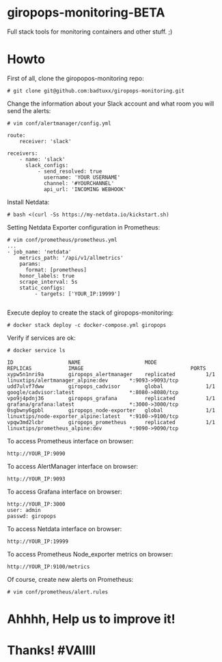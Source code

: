 # giropops-monitoring-BETA
Full stack tools for monitoring containers and other stuff. ;)

# Howto
First of all, clone the giropopos-monitoring repo:
```
# git clone git@github.com:badtuxx/giropops-monitoring.git
```

Change the information about your Slack account and what room you will send the alerts:
```
# vim conf/alertmanager/config.yml

route:
    receiver: 'slack'

receivers:
    - name: 'slack'
      slack_configs:
          - send_resolved: true
            username: 'YOUR USERNAME'
            channel: '#YOURCHANNEL'
            api_url: 'INCOMING WEBHOOK'
```

Install Netdata:
```
# bash <(curl -Ss https://my-netdata.io/kickstart.sh)
```

Setting Netdata Exporter configuration in Prometheus:
```
# vim conf/prometheus/prometheus.yml
...
- job_name: 'netdata'
    metrics_path: '/api/v1/allmetrics'
    params:
      format: [prometheus]
    honor_labels: true
    scrape_interval: 5s
    static_configs:
         - targets: ['YOUR_IP:19999']


```

Execute deploy to create the stack of giropops-monitoring:
```
# docker stack deploy -c docker-compose.yml giropops
```

Verify if services are ok:
```
# docker service ls

ID                  NAME                     MODE                REPLICAS            IMAGE                                   PORTS
xypw5n1nri9a        giropops_alertmanager    replicated          1/1                 linuxtips/alertmanager_alpine:dev       *:9093->9093/tcp
udd7ulvf7dww        giropops_cadvisor        global              1/1                 google/cadvisor:latest                  *:8080->8080/tcp
vpo9j4pdnj36        giropops_grafana         replicated          1/1                 grafana/grafana:latest                  *:3000->3000/tcp
0sgbwny6gpbl        giropops_node-exporter   global              1/1                 linuxtips/node-exporter_alpine:latest   *:9100->9100/tcp
vpqw3md2lcbr        giropops_prometheus      replicated          1/1                 linuxtips/prometheus_alpine:dev         *:9090->9090/tcp

```

To access Prometheus interface on browser:
```
http://YOUR_IP:9090
```

To access AlertManager interface on browser:
```
http://YOUR_IP:9093
```

To access Grafana interface on browser:
```
http://YOUR_IP:3000
user: admin
passwd: giropops
```

To access Netdata interface on browser:
```
http://YOUR_IP:19999
```

To access Prometheus Node_exporter metrics on browser:
```
http://YOUR_IP:9100/metrics
```

Of course, create new alerts on Prometheus:
```
# vim conf/prometheus/alert.rules
```

# Ahhhh, Help us to improve it! 
# Thanks! #VAIIII
